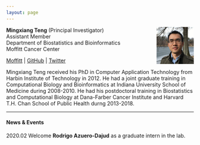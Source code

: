 ```yaml
---
layout: page
---
```


<!-- {% include JB/setup %} -->

**Mingxiang Teng** (Principal Investigator)
<img style="float: right;width:100px;height:100px;" 
src="assets/themes/twitter/bootstrap/img/jamaicapond.jpg"> <br>
Assistant Member <br>
Department of Biostatistics and Bioinformatics <br>
Moffitt Cancer Center <br>

[Moffitt](https://moffitt.org/research-science/researchers/mingxiang-teng) |
[GitHub](https://github.com/tengmx) |
[Twitter](https://twitter.com/mingxiangteng)

Mingxiang Teng received his PhD in Computer Application Technology
from Harbin Institute of Technology in 2012. He had a joint graduate
training in Computational Biology and Bioinformatics at Indiana
University School of Medicine during 2008-2010. He had his postdoctoral
training in  Biostatistics and Computational Biology at Dana-Farber 
Cancer Institute and Harvard T.H. Chan School of Public Health 
durng 2013-2018.

---

#### News & Events

2020.02 Welcome **Rodrigo Azuero-Dajud** as a graduate intern in the lab. 


